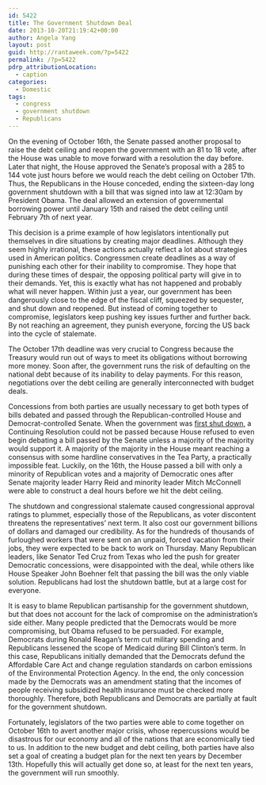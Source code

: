 ```yaml
---
id: 5422
title: The Government Shutdown Deal
date: 2013-10-20T21:19:42+00:00
author: Angela Yang
layout: post
guid: http://rantaweek.com/?p=5422
permalink: /?p=5422
pdrp_attributionLocation:
  - caption
categories:
  - Domestic
tags:
  - congress
  - government shutdown
  - Republicans
---
```

On the evening of October 16th, the Senate passed another proposal to raise the debt ceiling and reopen the government with an 81 to 18 vote, after the House was unable to move forward with a resolution the day before. Later that night, the House approved the Senate’s proposal with a 285 to 144 vote just hours before we would reach the debt ceiling on October 17th. Thus, the Republicans in the House conceded, ending the sixteen-day long government shutdown with a bill that was signed into law at 12:30am by President Obama. The deal allowed an extension of governmental borrowing power until January 15th and raised the debt ceiling until February 7th of next year.

This decision is a prime example of how legislators intentionally put themselves in dire situations by creating major deadlines. Although they seem highly irrational, these actions actually reflect a lot about strategies used in American politics. Congressmen create deadlines as a way of punishing each other for their inability to compromise. They hope that during these times of despair, the opposing political party will give in to their demands. Yet, this is exactly what has not happened and probably what will never happen. Within just a year, our government has been dangerously close to the edge of the fiscal cliff, squeezed by sequester, and shut down and reopened. But instead of coming together to compromise, legislators keep pushing key issues further and further back. By not reaching an agreement, they punish everyone, forcing the US back into the cycle of stalemate.

The October 17th deadline was very crucial to Congress because the Treasury would run out of ways to meet its obligations without borrowing more money. Soon after, the government runs the risk of defaulting on the national debt because of its inability to delay payments. For this reason, negotiations over the debt ceiling are generally interconnected with budget deals.

Concessions from both parties are usually necessary to get both types of bills debated and passed through the Republican-controlled House and Democrat-controlled Senate. When the government was [first shut down,](http://rantaweek.com/government-shutdown-causes-and-effects/ "Government Shutdown: Causes and Effects") a Continuing Resolution could not be passed because House refused to even begin debating a bill passed by the Senate unless a majority of the majority would support it. A majority of the majority in the House meant reaching a consensus with some hardline conservatives in the Tea Party, a practically impossible feat. Luckily, on the 16th, the House passed a bill with only a minority of Republican votes and a majority of Democratic ones after Senate majority leader Harry Reid and minority leader Mitch McConnell were able to construct a deal hours before we hit the debt ceiling.

The shutdown and congressional stalemate caused congressional approval ratings to plummet, especially those of the Republicans, as voter discontent threatens the representatives’ next term. It also cost our government billions of dollars and damaged our credibility. As for the hundreds of thousands of furloughed workers that were sent on an unpaid, forced vacation from their jobs, they were expected to be back to work on Thursday. Many Republican leaders, like Senator Ted Cruz from Texas who led the push for greater Democratic concessions, were disappointed with the deal, while others like House Speaker John Boehner felt that passing the bill was the only viable solution. Republicans had lost the shutdown battle, but at a large cost for everyone.

It is easy to blame Republican partisanship for the government shutdown, but that does not account for the lack of compromise on the administration’s side either. Many people predicted that the Democrats would be more compromising, but Obama refused to be persuaded. For example, Democrats during Ronald Reagan’s term cut military spending and Republicans lessened the scope of Medicaid during Bill Clinton’s term. In this case, Republicans initially demanded that the Democrats defund the Affordable Care Act and change regulation standards on carbon emissions of the Environmental Protection Agency. In the end, the only concession made by the Democrats was an amendment stating that the incomes of people receiving subsidized health insurance must be checked more thoroughly. Therefore, both Republicans and Democrats are partially at fault for the government shutdown.

Fortunately, legislators of the two parties were able to come together on October 16th to avert another major crisis, whose repercussions would be disastrous for our economy and all of the nations that are economically tied to us. In addition to the new budget and debt ceiling, both parties have also set a goal of creating a budget plan for the next ten years by December 13th. Hopefully this will actually get done so, at least for the next ten years, the government will run smoothly.